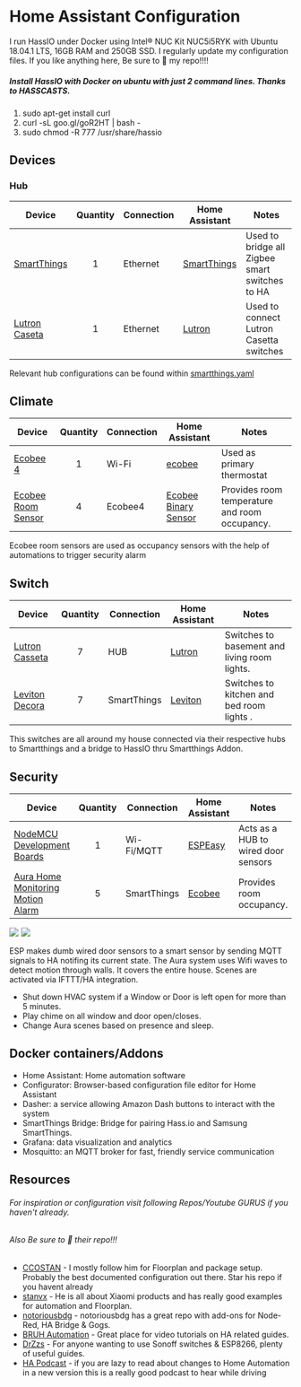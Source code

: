 
# Home Assistant Configuration
I run HassIO under Docker using Intel® NUC Kit NUC5i5RYK with Ubuntu 18.04.1 LTS, 16GB RAM and 250GB SSD.
I regularly update my configuration files. If you like anything here, Be sure to 🌟 my repo!!!!

##### Install HassIO with Docker on ubuntu with just 2 command lines. Thanks to  HASSCASTS.

1. sudo apt-get install curl
2. curl -sL goo.gl/goR2HT | bash -
3. sudo chmod -R 777 /usr/share/hassio


## Devices

### Hub
| Device  | Quantity | Connection | Home Assistant | Notes |
| ------------- | :---: | ------------- | ------------- | ------------- |
| [SmartThings](https://amzn.to/2IpNA3G) | 1 | Ethernet | [SmartThings](https://github.com/stjohnjohnson/smartthings-mqtt-bridge) | Used to bridge all Zigbee smart switches to HA |
| [Lutron Caseta](https://amzn.to/2wMUjis) | 1 | Ethernet | [Lutron](https://www.home-assistant.io/components/lutron/) | Used to connect Lutron Casetta switches |

Relevant hub configurations can be found within [smartthings.yaml](https://github.com/TerroBladeZ/SmartHome/blob/master/packages/smartthings.yaml)

## Climate

| Device  | Quantity | Connection | Home Assistant | Notes |
| ------------- | :---: | ------------- | ------------- | ------------- |
| [Ecobee 4](https://amzn.to/2wv7YHx) | 1 | Wi-Fi | [ecobee](https://www.home-assistant.io/components/ecobee/) | Used as primary thermostat |
| [Ecobee Room Sensor](https://amzn.to/2L9cORm) | 4 | Ecobee4 | [Ecobee Binary Sensor](https://www.home-assistant.io/components/binary_sensor.ecobee/) | Provides room temperature and room occupancy.|

 Ecobee room sensors are used as occupancy sensors with the help of automations to trigger security alarm

## Switch

| Device  | Quantity | Connection| Home Assistant | Notes |
| ------------- | :---: | ------------- | ------------- | ------------- |
| [Lutron Casseta](https://amzn.to/2PGqvtk) | 7 | HUB | [Lutron](https://www.home-assistant.io/components/lutron_caseta/) | Switches to basement and living room lights. |
| [Leviton Decora](https://amzn.to/2MYODc3) | 7 | SmartThings | [Leviton ](https://www.home-assistant.io/components/light.decora/) | Switches to kitchen and bed room lights .|

This switches are all around my house connected via their respective hubs to Smartthings and a bridge to HassIO thru Smartthings Addon.

## Security

| Device  | Quantity | Connection| Home Assistant | Notes |
| ------------- | :---: | ------------- | ------------- | ------------- |
| [NodeMCU Development Boards](http://amzn.to/2ou0NON) | 1 | Wi-Fi/MQTT | [ESPEasy](https://bit.ly/2uswsjt) | Acts as a HUB to wired door sensors |
| [Aura Home Monitoring Motion Alarm](https://amzn.to/2sLX8v6) | 5 | SmartThings | [Ecobee ](https://www.home-assistant.io/components/binary_sensor.ecobee/) | Provides room occupancy.|

<tr><td align="center"><a href="https://www.amazon.com/gp/product/B010O1G1ES/ref=as_li_ss_il?ie=UTF8&psc=1&linkCode=li1&tag=vmw0a-20&linkId=8f30ebb6868e9060be331dd297b75119" target="_blank"><img border="0" src="https://ws-na.amazon-adsystem.com/widgets/q?_encoding=UTF8&ASIN=B010O1G1ES&Format=_SL110_&ID=AsinImage&MarketPlace=US&ServiceVersion=20070822&WS=1&tag=vmw0a-20" ></a><img src="https://ir-na.amazon-adsystem.com/e/ir?t=vmw0a-20&l=li1&o=1&a=B010O1G1ES" width="1" height="1" border="0" alt="" style="border:none !important; margin:0px !important;" />
</td><td align="center"><a href="https://www.amazon.com/dp/B0765HSPB6/ref=as_li_ss_il?_encoding=UTF8&th=1&linkCode=li2&tag=vmw0a-20&linkId=f12d53d66cfe46b18710d985a9f4d883" target="_blank"><img border="0" src="https://ws-na.amazon-adsystem.com/widgets/q?_encoding=UTF8&ASIN=B0765HSPB6&Format=_SL160_&ID=AsinImage&MarketPlace=US&ServiceVersion=20070822&WS=1&tag=vmw0a-20" ></a><img src="https://ir-na.amazon-adsystem.com/e/ir?t=vmw0a-20&l=li2&o=1&a=B0765HSPB6" width="1" height="1" border="0" alt="" style="border:none !important; margin:0px !important;" />
</td>

ESP makes dumb wired door sensors to a smart sensor by sending MQTT signals to HA notifing its current state.
The Aura system uses Wifi waves to detect motion through walls.  It covers the entire house.  Scenes are activated via IFTTT/HA integration.

- Shut down HVAC system if a Window or Door is left open for more than 5 minutes.
- Play chime on all window and door open/closes.
- Change Aura scenes based on presence and sleep.


## Docker containers/Addons
- Home Assistant: Home automation software
- Configurator: Browser-based configuration file editor for Home Assistant
- Dasher: a service allowing Amazon Dash buttons to interact with the system
- SmartThings Bridge: Bridge for pairing Hass.io and Samsung SmartThings.
- Grafana: data visualization and analytics
- Mosquitto: an MQTT broker for fast, friendly service communication

## Resources
 ######  For inspiration or configuration visit following Repos/Youtube GURUS if you haven't already.
 ###### Also Be sure to 🌟 their repo!!!

- [CCOSTAN](https://github.com/CCOSTAN/Home-AssistantConfig) - I mostly follow him for Floorplan and package setup. Probably the best documented configuration out there. Star his repo if you havent already
- [stanvx](https://github.com/stanvx/Home-Assistant-Configuration) - He is all about Xiaomi products and has really good examples for automation and Floorplan.
- [notoriousbdg](https://github.com/notoriousbdg/hassio-addons) - notoriousbdg has a great repo with add-ons for Node-Red, HA Bridge & Gogs.
- [BRUH Automation](https://www.youtube.com/channel/UCLecVrux63S6aYiErxdiy4w) - Great place for video tutorials on HA related guides.
- [DrZzs](https://www.youtube.com/channel/UC7G4tLa4Kt6A9e3hJ-HO8ng) - For anyone wanting to use Sonoff switches & ESP8266, plenty of useful guides.
- [HA Podcast](https://hasspodcast.io/) - if you are lazy to read about changes to Home Automation in a new version this is a really good podcast to hear while driving

